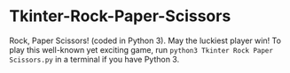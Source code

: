 # Tkinter-Rock-Paper-Scissors
Rock, Paper Scissors! (coded in Python 3). May the luckiest player win! To play this well-known yet exciting game, run `python3 Tkinter Rock Paper Scissors.py` in a terminal if you have Python 3.

